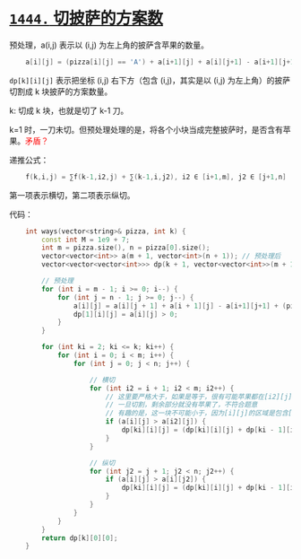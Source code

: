 # [`1444.` 切披萨的方案数](https://leetcode.cn/problems/number-of-ways-of-cutting-a-pizza/)

预处理，a(i,j) 表示以 (i,j) 为左上角的披萨含苹果的数量。

```cpp
    a[i][j] = (pizza[i][j] == 'A') + a[i+1][j] + a[i][j+1] - a[i+1][j+1]
```

`dp[k][i][j]` 表示把坐标 (i,j) 右下方（包含 (i,j)，其实是以 (i,j) 为左上角）的披萨切割成 k 块披萨的方案数量。

k: 切成 k 块，也就是切了 k-1 刀。

k=1 时，一刀未切。但预处理处理的是，将各个小块当成完整披萨时，是否含有苹果。<font color="red">矛盾？</font>

递推公式：
```cpp
    f(k,i,j) = ∑f(k-1,i2,j) + ∑(k-1,i,j2), i2 ∈ [i+1,m], j2 ∈ [j+1,n]
```

第一项表示横切，第二项表示纵切。

代码：

```cpp
    int ways(vector<string>& pizza, int k) {
        const int M = 1e9 + 7;
        int m = pizza.size(), n = pizza[0].size();
        vector<vector<int>> a(m + 1, vector<int>(n + 1)); // 预处理后
        vector<vector<vector<int>>> dp(k + 1, vector<vector<int>>(m + 1, vector<int>(n + 1)));

        // 预处理
        for (int i = m - 1; i >= 0; i--) {
            for (int j = n - 1; j >= 0; j--) {
                a[i][j] = a[i][j + 1] + a[i + 1][j] - a[i+1][j+1] + (pizza[i][j] == 'A');
                dp[1][i][j] = a[i][j] > 0;
            }
        }

        for (int ki = 2; ki <= k; ki++) {
            for (int i = 0; i < m; i++) {
                for (int j = 0; j < n; j++) {

                    // 横切
                    for (int i2 = i + 1; i2 < m; i2++) {
                        // 这里要严格大于，如果是等于，很有可能苹果都在[i2][j]这一块，
                        // 一旦切割，剩余部分就没有苹果了，不符合题意
                        // 有趣的是，这一块不可能小于，因为[i][j]的区域是包含[i2][j]的
                        if (a[i][j] > a[i2][j]) {
                            dp[ki][i][j] = (dp[ki][i][j] + dp[ki - 1][i2][j]) % M;
                        }
                    }

                    // 纵切
                    for (int j2 = j + 1; j2 < n; j2++) {
                        if (a[i][j] > a[i][j2]) {
                            dp[ki][i][j] = (dp[ki][i][j] + dp[ki - 1][i][j2]) % M;
                        }
                    }
                }
            }
        }
        return dp[k][0][0];
    }
```
